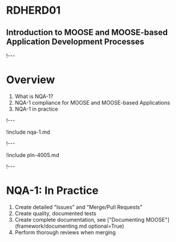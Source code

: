 # RDHERD01

## Introduction to MOOSE and MOOSE-based Application Development Processes

!---

# Overview

1. What is NQA-1?
1. NQA-1 compliance for MOOSE and MOOSE-based Applications
1. NQA-1 in practice

!---

!include nqa-1.md

!---

!include pln-4005.md

!---

# NQA-1: In Practice

1. Create detailed "Issues" and "Merge/Pull Requests"
1. Create quality, documented tests
1. Create complete documentation, see ["Documenting MOOSE"](framework/documenting.md optional=True)
1. Perform thorough reviews when merging

